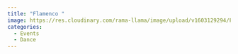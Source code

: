 ```yaml
---
title: "Flamenco "
image: https://res.cloudinary.com/rama-llama/image/upload/v1603129294/Flaminco_u8ex6l_liglti.jpg
categories:
  - Events
  - Dance
---
```

